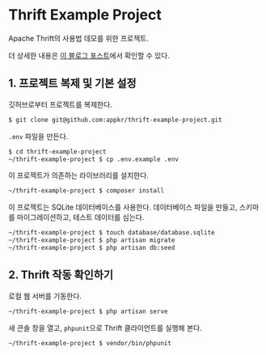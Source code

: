 # Thrift Example Project

Apache Thrift의 사용법 데모를 위한 프로젝트. 

더 상세한 내용은 [이 블로그 포스트](http://blog.appkr.kr/work-n-play/how-to-use-apache-thrift-in-php-part-1/)에서 확인할 수 있다.

## 1. 프로젝트 복제 및 기본 설정

깃허브로부터 프로젝트를 복제한다.

```sh
$ git clone git@github.com:appkr/thrift-example-project.git
```

`.env` 파일을 만든다.
 
```sh
$ cd thrift-example-project
~/thrift-example-project $ cp .env.example .env
```
 
 이 프로젝트가 의존하는 라이브러리를 설치한다.
 
```sh
~/thrift-example-project $ composer install
```
 
 이 프로젝트는 SQLite 데이터베이스를 사용한다. 데이터베이스 파일을 만들고, 스키마를 마이그레이션하고, 테스트 데이터를 심는다.
 
```sh
~/thrift-example-project $ touch database/database.sqlite
~/thrift-example-project $ php artisan migrate
~/thrift-example-project $ php artisan db:seed
```

## 2. Thrift 작동 확인하기

로컬 웹 서버를 기동한다.

```sh
~/thrift-example-project $ php artisan serve
```

새 콘솔 창을 열고, `phpunit`으로 Thrift 클라이언트를 실행해 본다.

```
~/thrift-example-project $ vendor/bin/phpunit
```

